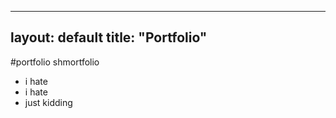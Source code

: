 
---
layout: default
title: "Portfolio"
---

#portfolio shmortfolio
* i hate
* i hate
* just kidding
